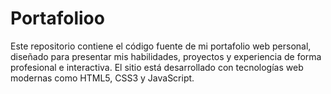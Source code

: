 # Portafolioo
Este repositorio contiene el código fuente de mi portafolio web personal, diseñado para presentar mis habilidades, proyectos y experiencia de forma profesional e interactiva. El sitio está desarrollado con tecnologías web modernas como HTML5, CSS3 y JavaScript.
